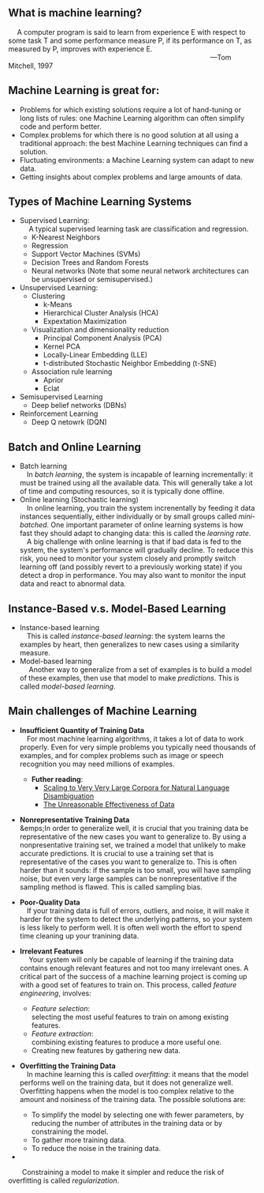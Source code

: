 ## What is machine learning?

&emsp; A computer program is said to learn from experience E with respect to some task T and some performance measure P, if its performance on T, as measured by P, improves with experience E.  
&emsp;&emsp;&emsp;&emsp;&emsp;&emsp;&emsp;&emsp;&emsp;&emsp;&emsp;&emsp;&emsp;&emsp;&emsp;&emsp;&emsp;&emsp;&emsp;&emsp;&emsp;&emsp;&emsp; &emsp;&emsp;&emsp;&emsp;&emsp;&emsp;&mdash;Tom Mitchell, 1997  

## Machine Learning is great for:
* Problems for which existing solutions require a lot of hand-tuning or long lists of rules: one Machine Learning algorithm can often simplify code and perform better.  
* Complex problems for which there is no good solution at all using a traditional approach: the best Machine Learning  techniques can find a solution.  
* Fluctuating environments: a Machine Learning system can adapt to new data.
* Getting insights about complex problems and large amounts of data.  

## Types of Machine Learning Systems  
* Supervised Learning:  
&emsp; A typical supervised learning task are classification and regression.  
    * K-Nearest Neighbors  
    * Regression  
    * Support Vector Machines (SVMs)  
    * Decision Trees and Random Forests  
    * Neural networks (Note that some neural network architectures can be unsupervised or semisupervised.)  
* Unsupervised Learning:
    * Clustering  
        * k-Means  
        * Hierarchical Cluster Analysis (HCA)  
        * Expextation Maximization  
    * Visualization and dimensionality reduction  
        * Principal Component Analysis (PCA)  
        * Kernel PCA  
        * Locally-Linear Embedding (LLE)  
        * t-distributed Stochastic Neighbor Embedding (t-SNE)  
    * Association rule learning  
        * Aprior  
        * Eclat  
* Semisupervised Learning
    * Deep belief networks (DBNs)  
* Reinforcement Learning  
    * Deep Q netowrk (DQN)  
## Batch and Online Learning  
* Batch learning  
&emsp;In *batch learning*, the system is incapable of learning incrementally: it must be trained using all the available data. This will generally take a lot of time and computing resources, so it is typically done offline.  
* Online learning (Stochastic learning)  
&emsp;In online learning, you train the system increnentally by feeding it data instances sequentially, either individually or by small groups called *mini-batched*. One important parameter of online learning systems is how fast they should adapt to changing data: this is called the *learning rate*.  
&emsp;A big challenge with online learning is that if bad data is fed to the system, the system's performance will gradually decline. To reduce this risk, you need to monitor your system closely and promptly switch learning off (and possibly revert to a previously working state) if you detect a drop in performance. You may also want to monitor the input data and react to abnormal data.  

## Instance-Based v.s. Model-Based Learning  
* Instance-based learning  
&emsp;This is called *instance-based learning*: the system learns the examples by heart, then generalizes to new cases using a similarity measure.  
* Model-based learning  
&emsp; Another way to generalize from a set of examples is to build a model of these examples, then use that model to make *predictions*. This is called *model-based learning*.  

## Main challenges of Machine Learning  
* __Insufficient Quantity of Training Data__  
&emsp;For most machine learning algorithms, it takes a lot of data to work properly. Even for very simple problems you typically need thousands of examples, and for complex problems such as image or speech recognition you may need millions of examples.  
    * __Futher reading__:  
        * [Scaling to Very Very Large Corpora for Natural Language Disambiguation](http://www.aclweb.org/anthology/P01-1005)  
        * [The Unreasonable Effectiveness of Data](https://static.googleusercontent.com/media/research.google.com/zh-TW//pubs/archive/35179.pdf)  
* __Nonrepresentative Training Data__  
&emps;In order to generalize well, it is crucial that you training data be representative of the new cases you want to generalize to. By using a nonpresentative training set, we trained a model that unlikely to make accurate predictions. It is crucial to use a training set that is representative of the cases you want to generalize to. This is often harder than it sounds: if the sample is too small, you will have sampling noise, but even very large samples can be nonrepresentative if the sampling method is flawed. This is called sampling bias.  

* __Poor-Quality Data__  
&emsp;If your training data is full of errors, outliers, and noise, it will make it harder for the system to detect the underlying patterns, so your system is less likely to perform well. It is often well worth the effort to spend time cleaning up your tranining data.  

* __Irrelevant Features__  
&emsp; Your system will only be capable of learning if the training data contains enough relevant features and not too many irrelevant ones. A critical part of the success of a machine learning project is coming up with a good set of features to train on. This process, called *feature engineering*, involves:  
    * *Feature selection*:  
    selecting the most useful features to train on among existing features.  
    * *Feature extraction*:  
    combining existing features to produce a more useful one.  
    * Creating new features by gathering new data.  

* __Overfitting the Training Data__  
&emsp;In machine learning this is called *overfitting*: it means that the model performs well on the training data, but it does not generalize well. Overfitting happens when the model is too complex relative to the amount and noisiness of the training data. The possible solutions are:  
    * To simplify the model by selecting one with fewer parameters, by reducing the number of attributes in the training data or by      constraining the model.  
    * To gather more training data.  
    * To reduce the noise in the training data.  
*  
&emsp;&emsp;Constraining a model to make it simpler and reduce the risk of overfitting is called *regularization*.
                                           
